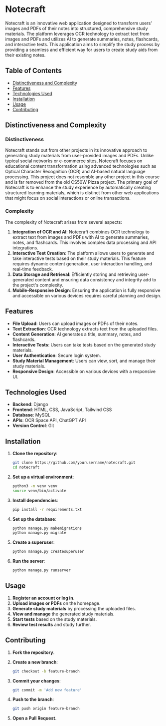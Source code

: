 # Notecraft

Notecraft is an innovative web application designed to transform users' images and PDFs of their notes into structured, comprehensive study materials. The platform leverages OCR technology to extract text from images and PDFs and utilizes AI to generate summaries, notes, flashcards, and interactive tests. This application aims to simplify the study process by providing a seamless and efficient way for users to create study aids from their existing notes.

## Table of Contents

- [Distinctiveness and Complexity](#distinctiveness-and-complexity)
- [Features](#features)
- [Technologies Used](#technologies-used)
- [Installation](#installation)
- [Usage](#usage)
- [Contributing](#contributing)

## Distinctiveness and Complexity

### Distinctiveness

Notecraft stands out from other projects in its innovative approach to generating study materials from user-provided images and PDFs. Unlike typical social networks or e-commerce sites, Notecraft focuses on educational content transformation using advanced technologies such as Optical Character Recognition (OCR) and AI-based natural language processing. This project does not resemble any other project in this course and is far removed from the old CS50W Pizza project. The primary goal of Notecraft is to enhance the study experience by automatically creating structured learning materials, which is distinct from other web applications that might focus on social interactions or online transactions.

### Complexity

The complexity of Notecraft arises from several aspects:
1. **Integration of OCR and AI**: Notecraft combines OCR technology to extract text from images and PDFs with AI to generate summaries, notes, and flashcards. This involves complex data processing and API integrations.
2. **Interactive Test Creation**: The platform allows users to generate and take interactive tests based on their study materials. This feature requires dynamic content generation, user interaction handling, and real-time feedback.
3. **Data Storage and Retrieval**: Efficiently storing and retrieving user-generated content and ensuring data consistency and integrity add to the project's complexity.
4. **Mobile-Responsive Design**: Ensuring the application is fully responsive and accessible on various devices requires careful planning and design.

## Features

- **File Upload**: Users can upload images or PDFs of their notes.
- **Text Extraction**: OCR technology extracts text from the uploaded files.
- **Content Generation**: AI generates a title, summary, notes, and flashcards.
- **Interactive Tests**: Users can take tests based on the generated study materials.
- **User Authentication**: Secure login system.
- **Study Material Management**: Users can view, sort, and manage their study materials.
- **Responsive Design**: Accessible on various devices with a responsive UI.

## Technologies Used

- **Backend**: Django
- **Frontend**: HTML, CSS, JavaScript, Tailwind CSS
- **Database**: MySQL
- **APIs**: OCR Space API, ChatGPT API
- **Version Control**: Git

## Installation

1. **Clone the repository**:
   ```bash
   git clone https://github.com/yourusername/notecraft.git
   cd notecraft
   
2. **Set up a virtual environment**:
   ```bash
   python3 -m venv venv
   source venv/bin/activate
   
4. **Install dependencies**:
   ```bash
   pip install -r requirements.txt
   
5. **Set up the database**:
   ```bash
   python manage.py makemigrations
   python manage.py migrate
   
6. **Create a superuser**:
   ```bash
   python manage.py createsuperuser
   
7. **Run the server**:
   ```bash
   python manage.py runserver

## Usage

1. **Register an account or log in**.
2. **Upload images or PDFs** on the homepage.
3. **Generate study materials** by processing the uploaded files.
4. **View and manage** the generated study materials.
5. **Start tests** based on the study materials.
6. **Review test results** and study further.

## Contributing

1. **Fork the repository**.

2. **Create a new branch**:
   ```bash
   git checkout -b feature-branch
   
3. **Commit your changes**:
   ```bash
   git commit -m 'Add new feature'
   
4. **Push to the branch**:
   ```bash
   git push origin feature-branch
   
5. **Open a Pull Request**.
